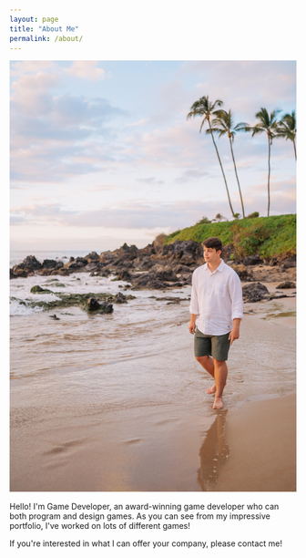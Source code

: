 ```yaml
---
layout: page
title: "About Me"
permalink: /about/
---
```


![Picture 1](/assets/Me.jpg)

Hello! I'm Game Developer, an award-winning game developer who can both program and design games. As you can see from my impressive portfolio, I've worked on lots of different games!

If you're interested in what I can offer your company, please contact me!
